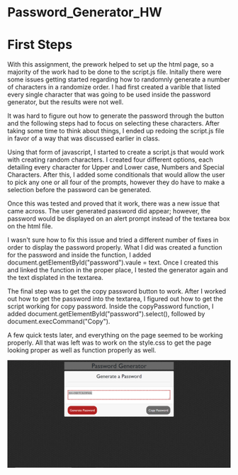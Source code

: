 # Password_Generator_HW


# First Steps


With this assignment, the prework helped to set up the html page, so a majority of the work had to be done to the script.js file. Initally there were some issues getting started regarding how to randomnly generate a number of characters in a randomize order. I had first created a varible that listed every single character that was going to be used inside the password generator, but the results were not well.

It was hard to figure out how to generate the password through the button and the following steps had to focus on selecting these characters. After taking some time to think about things, I ended up redoing the script.js file in favor of a way that was discussed earlier in class.

Using that form of javascript, I started to create a script.js that would work with creating random characters. I created four different options, each detailing every character for Upper and Lower case, Numbers and Special Characters. After this, I added some conditionals that would allow the user to pick any one or all four of the prompts, however they do have to make a selection before the password can be generated.

Once this was tested and proved that it work, there was a new issue that came across. The user generated password did appear; however, the password would be displayed on an alert prompt instead of the textarea box on the html file.

I wasn't sure how to fix this issue and tried a different number of fixes in order to display the password properly. What I did was created a function for the password and inside the function, I added document.getElementById("password").vaule = text. Once I created this and linked the function in the proper place, I tested the generator again and the text displated in the textarea.

The final step was to get the copy password button to work. After I worked out how to get the password into the textarea, I figured out how to get the script working for copy password. Inside the copyPassword function, I added document.getElementById("password").select(), followed by document.execCommand("Copy").

A few quick tests later, and everything on the page seemed to be working properly. All that was left was to work on the style.css to get the page looking proper as well as function properly as well.

![Password_Generator_HW.PNG](Images/Password_Generator_HW.PNG)